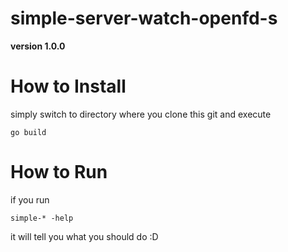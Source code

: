 # simple-server-watch-openfd-s

**version 1.0.0**

How to Install
==============
simply switch to directory where you clone this git and execute 

` go build `


How to Run
==========
if you run

` simple-* -help ` 

it will tell you what you should do :D
